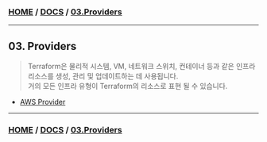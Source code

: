 ### [HOME](https://github.com/EstebanHan/Terraform-Workshop/blob/main/README.md) / [DOCS](https://github.com/EstebanHan/Terraform-Workshop/blob/main/DOCS/README.md) / [03.Providers](https://github.com/EstebanHan/Terraform-Workshop/blob/main/DOCS/03_Providers/README.md)
------
## 03. Providers
> Terraform은 물리적 시스템, VM, 네트워크 스위치, 컨테이너 등과 같은 인프라 리소스를 생성, 관리 및 업데이트하는 데 사용됩니다.     
> 거의 모든 인프라 유형이 Terraform의 리소스로 표현 될 수 있습니다.

* [AWS Provider](https://github.com/EstebanHan/Terraform-Workshop/blob/main/DOCS/03_Providers/01_AWS_Provider/README.md)

-----
### [HOME](https://github.com/EstebanHan/Terraform-Workshop/blob/main/README.md) / [DOCS](https://github.com/EstebanHan/Terraform-Workshop/blob/main/DOCS/README.md) / [03.Providers](https://github.com/EstebanHan/Terraform-Workshop/blob/main/DOCS/03_Providers/README.md)
